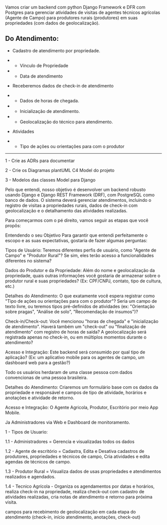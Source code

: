 Vamos criar um backend com python Django Framework e DFR com Postgres para gerenciar atividades de visitas de agentes técnicos agrícolas (Agente de Campo) para produtores rurais (produtores) em suas propriedades (com dados de geolocalização).



## Do Atendimento:

- Cadastro de atendimento por propriedade.

- - Vínculo de Propriedade

- - Data de atendimento



- Receberemos dados de check-in de atendimento

- - Dados de horas de chegada.

- - Inicialização de atendimento.

- - Geolocalização do técnico para atendimento.



- Atividades

- - Tipo de ações ou orientações para com o produtor



----

1 - Crie as ADRs para documentar

2 - Crie os Diagramas plantUML C4 Model do projeto

3 - Modelos das classes Model para Django


Pelo que entendi, nosso objetivo é desenvolver um backend robusto usando Django e Django REST Framework (DRF), com PostgreSQL como banco de dados. O sistema deverá gerenciar atendimentos, incluindo o registro de visitas a propriedades rurais, dados de check-in com geolocalização e o detalhamento das atividades realizadas.

Para começarmos com o pé direito, vamos seguir as etapas que você propôs:

Entendendo o seu Objetivo
Para garantir que entendi perfeitamente o escopo e as suas expectativas, gostaria de fazer algumas perguntas:

Tipos de Usuário: Teremos diferentes perfis de usuário, como "Agente de Campo" e "Produtor Rural"? Se sim, eles terão acesso a funcionalidades diferentes no sistema?

Dados do Produtor e da Propriedade: Além do nome e geolocalização da propriedade, quais outras informações você gostaria de armazenar sobre o produtor rural e suas propriedades? (Ex: CPF/CNPJ, contato, tipo de cultura, etc.)

Detalhes do Atendimento: O que exatamente você espera registrar como "Tipo de ações ou orientações para com o produtor"? Seria um campo de texto livre, ou teremos tipos pré-definidos de atividades (ex: "Orientação sobre pragas", "Análise de solo", "Recomendação de insumos")?

Check-in/Check-out: Você mencionou "horas de chegada" e "inicialização de atendimento". Haverá também um "check-out" ou "finalização de atendimento" com registro de horas de saída? A geolocalização será registrada apenas no check-in, ou em múltiplos momentos durante o atendimento?

Acesso e Integração: Este backend será consumido por qual tipo de aplicação? (Ex: um aplicativo mobile para os agentes de campo, um dashboard web para a gestão?)

Todo os usuários herdaram de uma classe pessoa com dados convencionas de uma pessoa brasileira.



Detalhes do Atendimento: Criaremos um formulário base com os dados da propriedade e responsável e campos de tipo de atividade, horários e anotações e atividade de retorno.

Acesso e Integração: O Agente Agricola, Produtor, Escritório por meio App Mobile.

Ja Administradores via Web e Dashboard de monitoramento.

1 - Tipos de Usuario:

1.1 - Administradores = Gerencia e visualizadas todos os dados

1.2 - Agente de escritório = Cadastra, Edita e Desativa cadastros de produtores, propriedades e técnicos de campo, Cria atividades e edita agendas de técnicos de campo.

1.3 - Produtor Rural = Visualiza dados de usas propriedades e atendimentos realizados e agendados.

1.4 - Tecnico Agrícola - Organiza os agendamentos por datas e horários, realiza check-in na propriedade, realiza check-out com cadastro de atividades realizadas, cria notas de atendimento e retorno para próxima visita.

campos para recebimento de geolocalização em cada etapa do atendimento (check-in, início atendimento, anotações, check-out)